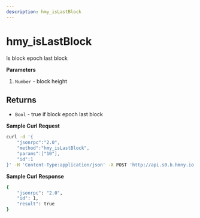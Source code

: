 ```yaml
---
description: hmy_isLastBlock
---
```


# hmy\_isLastBlock

Is block epoch last block

**Parameters**

1. `Number` - block height

## Returns

* `Bool` - true if block epoch last block

**Sample Curl Request**

```bash
curl -d '{
    "jsonrpc":"2.0",
    "method":"hmy_isLastBlock",
    "params":["10"],
    "id":1
}' -H 'Content-Type:application/json' -X POST 'http://api.s0.b.hmny.io'
```

**Sample Curl Response**

```bash
{
    "jsonrpc": "2.0",
    "id": 1,
    "result": true
}
```

